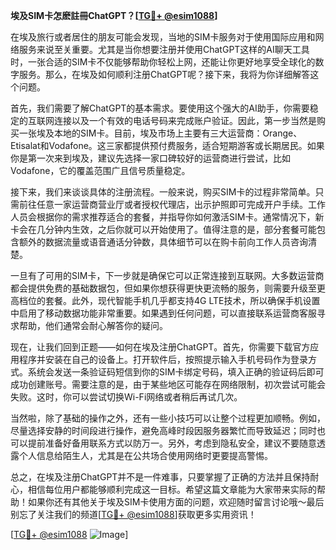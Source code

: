 **埃及SIM卡怎麽註冊ChatGPT？[[TG💪+ @esim1088](https://t.me/s/esim1088)]**

在埃及旅行或者居住的朋友可能会发现，当地的SIM卡服务对于使用国际应用和网络服务来说至关重要。尤其是当你想要注册并使用ChatGPT这样的AI聊天工具时，一张合适的SIM卡不仅能够帮助你轻松上网，还能让你更好地享受全球化的数字服务。那么，在埃及如何顺利注册ChatGPT呢？接下来，我将为你详细解答这个问题。

首先，我们需要了解ChatGPT的基本需求。要使用这个强大的AI助手，你需要稳定的互联网连接以及一个有效的电话号码来完成账户验证。因此，第一步当然是购买一张埃及本地的SIM卡。目前，埃及市场上主要有三大运营商：Orange、Etisalat和Vodafone。这三家都提供预付费服务，适合短期游客或长期居民。如果你是第一次来到埃及，建议先选择一家口碑较好的运营商进行尝试，比如Vodafone，它的覆盖范围广且信号质量稳定。

接下来，我们来谈谈具体的注册流程。一般来说，购买SIM卡的过程非常简单。只需前往任意一家运营商营业厅或者授权代理店，出示护照即可完成开户手续。工作人员会根据你的需求推荐适合的套餐，并指导你如何激活SIM卡。通常情况下，新卡会在几分钟内生效，之后你就可以开始使用了。值得注意的是，部分套餐可能包含额外的数据流量或语音通话分钟数，具体细节可以在购卡前向工作人员咨询清楚。

一旦有了可用的SIM卡，下一步就是确保它可以正常连接到互联网。大多数运营商都会提供免费的基础数据包，但如果你想获得更快更流畅的服务，则需要升级至更高档位的套餐。此外，现代智能手机几乎都支持4G LTE技术，所以确保手机设置中启用了移动数据功能非常重要。如果遇到任何问题，可以直接联系运营商客服寻求帮助，他们通常会耐心解答你的疑问。

现在，让我们回到正题——如何在埃及注册ChatGPT。首先，你需要下载官方应用程序并安装在自己的设备上。打开软件后，按照提示输入手机号码作为登录方式。系统会发送一条验证码短信到你的SIM卡绑定号码，填入正确的验证码后即可成功创建账号。需要注意的是，由于某些地区可能存在网络限制，初次尝试可能会失败。这时，你可以尝试切换Wi-Fi网络或者稍后再试几次。

当然啦，除了基础的操作之外，还有一些小技巧可以让整个过程更加顺畅。例如，尽量选择安静的时间段进行操作，避免高峰时段因服务器繁忙而导致延迟；同时也可以提前准备好备用联系方式以防万一。另外，考虑到隐私安全，建议不要随意透露个人信息给陌生人，尤其是在公共场合使用网络时更要提高警惕。

总之，在埃及注册ChatGPT并不是一件难事，只要掌握了正确的方法并且保持耐心，相信每位用户都能够顺利完成这一目标。希望这篇文章能为大家带来实际的帮助！如果你还有其他关于埃及SIM卡使用方面的问题，欢迎随时留言讨论哦～最后别忘了关注我们的频道[[TG💪+ @esim1088](https://t.me/s/esim1088)]获取更多实用资讯！

[[TG💪+ @esim1088](https://t.me/s/esim1088) ![Image](https://i.postimg.cc/4NQfJmqS/Snipaste-2025-05-13-00-14-12.png)]